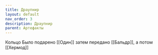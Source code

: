 ```yaml
---
title: Драупнир
layout: default
nav_order: 3
description: Драупнир
parent: Артефакты
---
```


Кольцо
Было подарено [[Один]] затем передано [[Бальдр]], а потом [[Хермод]]
